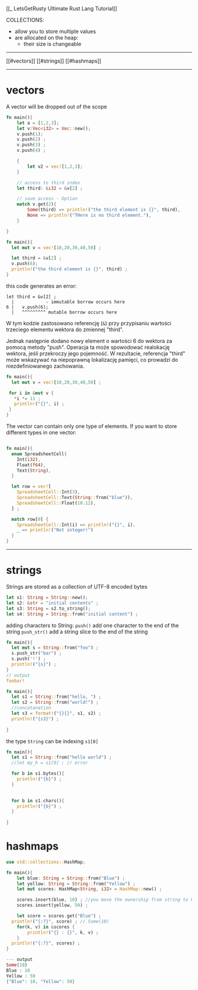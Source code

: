 [[_ LetsGetRusty Ultimate Rust Lang Tutorial]]

COLLECTIONS:
- allow you to store multiple values 
- are allocated on the heap:
	- their size is changeable

-------
[[#vectors]]
[[#strings]]
[[#hashmaps]]



----





# vectors

A vector will be dropped out of the scope
```rust
fn main(){
	let a = [1,2,3];
	let v:Vec<i32> = Vec::new();
	v.push(1);
	v.push(2) ;
	v.push(3) ;
	v.push(4) ;

	{
		let v2 = vec![1,2,3];
	}

	// access to third index
	let third: &i32 = &v[2] ;

	// save access - Option
	match v.get(2){
		Some(third) => println!("the third element is {}", third),
		None => println!("THere is no third element."),
	}

}
```

```rust
fn main(){
  let mut v = vec![10,20,30,40,50] ;

  let third = &v[2] ;
  v.push(6);
  println!("the third element is {}", third) ;
}
```
this code generates an error:
```bsh
let third = &v[2] ;
  |            - immutable borrow occurs here
6 |   v.push(6);
  |   ^^^^^^^^^ mutable borrow occurs here
```
W tym kodzie zastosowano referencję (`&`) przy przypisaniu wartości trzeciego elementu wektora do zmiennej "third".

Jednak następnie dodano nowy element o wartości 6 do wektora za pomocą metody "push". Operacja ta może spowodować realokację wektora, jeśli przekroczy jego pojemność. W rezultacie, referencja "third" może wskazywać na niepoprawną lokalizację pamięci, co prowadzi do niezdefiniowanego zachowania.

```rust
fn main(){
  let mut v = vec![10,20,30,40,50] ;

 for i in &mut v {
   *i *= 11 ;
   println!("{}", i) ;
 }
}
```


The vector can contain only one type of elements.
If you want to store different types in one vector:
```rust

fn main(){
  enum SpreadsheetCell{
    Int(i32),
    Float(f64),
    Text(String),
  }

  let row = vec![
    SpreadsheetCell::Int(3),
    SpreadsheetCell::Text(String::from("blue")),
    SpreadsheetCell::Float(10.12),
  ] ;

  match row[0] {
    SpreadsheetCell::Int(i) => println!("{}", i),
    _ => println!("Not integer!")
  }
}


```


-----------------
# strings
Strings are stored as a collection of UTF-8 encoded bytes
```rust
let s1: String = String::new();
let s2: &str = "initial contents" ;
let s3: String = s2.to_string();
let s4: String = String::from("initial content") ;
```

adding characters to String:
`push()` add one character to the end of the string 
`push_str()` add a string slice to the end of the string

```rust
fn main(){
  let mut s = String::from("foo") ;
  s.push_str("bar") ;
  s.push('!') ;
  println!("{s}") ;
}
// output 
foobar!
```

```rust
fn main(){
  let s1 = String::from("hello, ") ;
  let s2 = String::from("world!") ;
  //concatanation
  let s3 = format!("{}{}", s1, s2) ;
  println!("{s3}") ;
  
}
```

the type `String` can be indexing `s1[0]`

```rust
fn main(){
  let s1 = String::from("hello world") ;
  //let my_h = s1[0] ; // error

  for b in s1.bytes(){
    println!("{b}") ;
  }

  
  for b in s1.chars(){
    println!("{b}") ;
  }
  
}
```




# hashmaps
```rust
use std::collections::HashMap;

fn main(){
	let blue: String = String::from("Blue") ;
	let yellow: String = String::from("Yellow") ;
	let mut scores: HashMap<String, i32> = HashMap::new() ;

	scores.insert(blue, 10) ; //you move the ownership from string to hashmap
	scores.insert(yellow, 50) ;

	let score = scores.get("Blue") ;
  println!("{:?}", score) ; // Some(10)
	for(k, v) in &scores {
	    println!("{} : {}", k, v) ;
	}
  println!("{:?}", scores) ;
}

--- output
Some(10)
Blue : 10
Yellow : 50
{"Blue": 10, "Yellow": 50}
```














